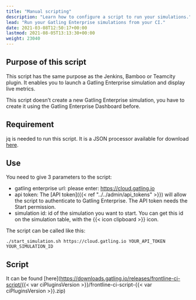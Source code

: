 ```yaml
---
title: "Manual scripting"
description: "Learn how to configure a script to run your simulations."
lead: "Run your Gatling Enterprise simulations from your CI."
date: 2021-03-08T12:50:17+00:00
lastmod: 2021-08-05T13:13:30+00:00
weight: 23040
---
```


## Purpose of this script

This script has the same purpose as the Jenkins, Bamboo or Teamcity plugin. It enables you to launch a Gatling Enterprise simulation and display live metrics.

This script doesn’t create a new Gatling Enterprise simulation, you have to create it using the Gatling Enterprise Dashboard before.

## Requirement

jq is needed to run this script. It is a JSON processor available for download [here](https://stedolan.github.io/jq/download/).

## Use

You need to give 3 parameters to the script:

- gatling enterprise url: please enter: https://cloud.gatling.io
- api token: The [API token]({{< ref "../../admin/api_tokens" >}}) will allow the script to authenticate to Gatling Enterprise. The API token needs the Start permission.
- simulation id: id of the simulation you want to start. You can get this id on the simulation table, with the {{< icon clipboard >}} icon.

The script can be called like this:
```shell
./start_simulation.sh https://cloud.gatling.io YOUR_API_TOKEN YOUR_SIMULATION_ID
```

## Script

It can be found [here](https://downloads.gatling.io/releases/frontline-ci-script/{{< var ciPluginsVersion >}}/frontline-ci-script-{{< var ciPluginsVersion >}}.zip)
